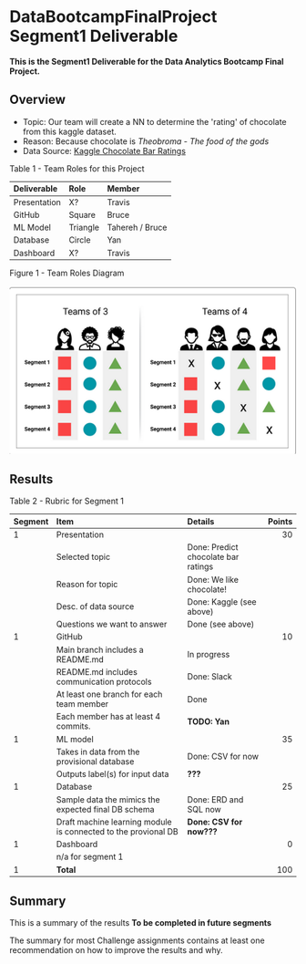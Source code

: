 # DataBootcampFinalProject Segment1 Deliverable

**This is the Segment1 Deliverable for the Data Analytics Bootcamp Final Project.**

## Overview

- Topic: Our team will create a NN to determine the 'rating' of chocolate from this kaggle dataset.
- Reason: Because chocolate is *Theobroma - The food of the gods*
- Data Source: [Kaggle Chocolate Bar Ratings](https://www.kaggle.com/rtatman/chocolate-bar-ratings)

Table 1 - Team Roles for this Project

| Deliverable | Role | Member |
| :-- | :-- | :-- |
| Presentation | X? | Travis |
| GitHub | Square | Bruce |
| ML Model | Triangle | Tahereh / Bruce |
| Database | Circle | Yan |
| Dashboard | X? | Travis |

Figure 1 - Team Roles Diagram

![roles.png](Images/roles.png)

## Results

Table 2 - Rubric for Segment 1

| Segment | Item | Details |Points |
| :--     | :--  | :--     |   --: |
| 1 | Presentation | | 30 |
|   | Selected topic                                                 | Done: Predict chocolate bar ratings | |
|   | Reason for topic                                               | Done: We like chocolate! | |
|   | Desc. of data source                                           | Done: Kaggle (see above) | |
|   | Questions we want to answer                                    | Done (see above)         | |
| 1 | GitHub | | 10 |
|   | Main branch includes a README.md                               | In progress              | |
|   | README.md includes communication protocols                     | Done: Slack              | |
|   | At least one branch for each team member                       | Done                     | |
|   | Each member has at least 4 commits.                            | **TODO: Yan**            | |
| 1 | ML model | | 35 |
|   | Takes in data from the provisional database                    | Done: CSV for now        | |
|   | Outputs label(s) for input data                                | **???**                  | |
| 1 | Database | | 25 |
|   | Sample data the mimics the expected final DB schema            | Done: ERD and SQL now    | |
|   | Draft machine learning module is connected to the provional DB | **Done: CSV for now???** | |
| 1 | Dashboard | | 0 |
|   | n/a for segment 1 | | |
| 1 | **Total** | | 100 |


## Summary

This is a summary of the results **To be completed in future segments**

The summary for most Challenge assignments contains at least one recommendation on how to improve the results and why.
